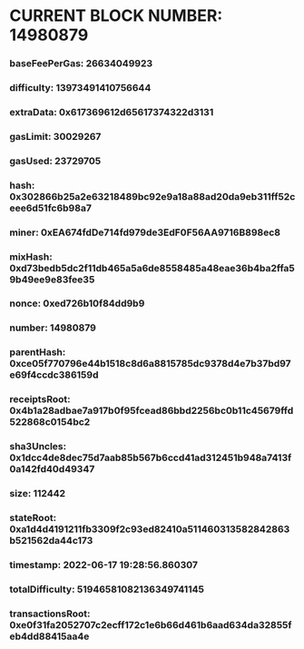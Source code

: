 # CURRENT BLOCK NUMBER: 14980879

### baseFeePerGas: 26634049923
### difficulty: 13973491410756644
### extraData: 0x617369612d65617374322d3131
### gasLimit: 30029267
### gasUsed: 23729705
### hash: 0x302866b25a2e63218489bc92e9a18a88ad20da9eb311ff52ceee6d51fc6b98a7
### miner: 0xEA674fdDe714fd979de3EdF0F56AA9716B898ec8
### mixHash: 0xd73bedb5dc2f11db465a5a6de8558485a48eae36b4ba2ffa59b49ee9e83fee35
### nonce: 0xed726b10f84dd9b9
### number: 14980879
### parentHash: 0xce05f770796e44b1518c8d6a8815785dc9378d4e7b37bd97e69f4ccdc386159d
### receiptsRoot: 0x4b1a28adbae7a917b0f95fcead86bbd2256bc0b11c45679ffd522868c0154bc2
### sha3Uncles: 0x1dcc4de8dec75d7aab85b567b6ccd41ad312451b948a7413f0a142fd40d49347
### size: 112442
### stateRoot: 0xa1d4d4191211fb3309f2c93ed82410a511460313582842863b521562da44c173
### timestamp: 2022-06-17 19:28:56.860307
### totalDifficulty: 51946581082136349741145
### transactionsRoot: 0xe0f31fa2052707c2ecff172c1e6b66d461b6aad634da32855feb4dd88415aa4e
